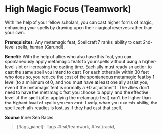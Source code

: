 ﻿---
cssclass: [feats]

---
# High Magic Focus (Teamwork)

With the help of your fellow scholars, you can cast higher forms of magic, enhancing your spells by drawing upon their magical reserves rather than your own.

**Prerequisites:** Any metamagic feat, Spellcraft 7 ranks, ability to cast 2nd-level spells, human (Garundi).

**Benefit:** With the help of allies who also have this feat, you can spontaneously apply metamagic feats to your spells without using a higher-level slot or increasing the casting time. Each ally must ready an action to cast the same spell you intend to cast. For each other ally within 30 feet who does so, you reduce the cost of the spontaneous metamagic feat by 1 level (to a minimum of 0, and you must have at least one ally assist you, even if the metamagic feat is normally a +0 adjustment). The allies don't need to have the metamagic feat you choose to apply, and the effective level of the spell (after applying the metamagic feat) can't be higher than the highest level of spells you can cast. Lastly, when you use this ability, the spell each ally readies is lost, as if they had cast that spell.

**Source** Inner Sea Races
>[!tags_panel]- Tags
> #feat/teamwork, #feat/racial, 